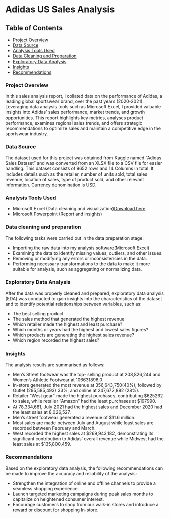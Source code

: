 # Adidas US Sales Analysis


## Table of Contents

- [Project Overview](Project-Overview)
- [Data Source](Data-Source)
- [Analysis Tools Used](Analysis-Tools-Used)
- [Data Cleaning and Preparation](Data-Cleaning-and-Preparation)
- [Exploratory Data Analysis](Exploratory-Data-Analysis)
- [Insights](Inights)
- [Recommendations](Recommendations)

### Project Overview
 In this sales analysis report, I collated data on the performance of Adidas, a leading global sportswear brand, over the past years (2020-2021). Leveraging data analysis tools such as Microsoft Excel, I provided valuable insights into Adidas’ sales performance, market trends, and growth opportunities. This report highlights key metrics, analyses product performance, examines regional sales trends, and offers strategic recommendations to optimize sales and maintain a competitive edge in the sportswear industry.
### Data Source
 The dataset used for this project was obtained from Kaggle named “Adidas Sales Dataset” and was converted from an XLSX file to a CSV file for easier handling. This dataset consists of 9652 rows and 14 Columns in total.
 It includes details such as the retailer, number of units sold, total sales revenue, location of sales, type of product sold, and other relevant information. 
 Currency denomination is USD.
### Analysis Tools Used
  - Microsoft Excel (Data cleaning and visualization)[Download here](https://microsoft.com)
  - Microsoft Powerpoint (Report and insights)

### Data cleaning and preparation
The following tasks were carried out in the data preparation stage:
-  Importing the raw data into my analysis software(Microsoft Excel)
-  Examining the data to identify missing values, outliers, and other issues.
-  Removing or modifying any errors or inconsistencies in the data.
-  Performing necessary transformations to the data to make it more suitable for analysis, such as aggregating or normalizing data.

### Exploratory Data Analysis
After the data was properly cleaned and prepared, exploratory data analysis (EDA) was conducted to gain insights into the characteristics of the dataset and to identify potential relationships between variables, such as:
- The best selling product
- The sales method that generated the highest revenue
- Which retailer made the highest and least purchase?
- Which months or years had the highest and lowest sales figures?
- Which products are generating the highest sales revenue?
- Which region recorded the highest sales?

### Insights
The analysis results are summarised as follows:
- Men’s Street footwear was the top- selling product at 208,826,244 and Women’s Athletic Footwear at 106631896.0
- In-store generated the most revenue at 356,643,750(40%), followed by Outlet (295,585,493) 33%, and online at 247,672,882 (28%).
- Retailer “West gear” made the highest purchases, contributing $625262 to sales, while retailer “Amazon” had the least purchases at $197990.
- At 78,334,681, July 2021 had the highest sales and December 2020 had the least sales at 8,026,527.
- Men’s street footwear generated a revenue of $11.6 million.
- Most sales are made between July and August while least sales are recorded between February and March.
- West recorded the highest sales at $269,943,182, demonstrating its significant contribution to Adidas’ overall revenue while Midwest had the least sales at $135,800,459.

### Recommendations
Based on the exploratory data analysis, the following recommendations can be made to improve the accuracy and reliability of the analysis:
- Strengthen the integration of online and offline channels to provide a seamless shopping experience.
- Launch targeted marketing campaigns during peak sales months to capitalize on heightened consumer interest.
- Encourage customers to shop from our walk-in stores and introduce a reward or discount for shopping In-store.








    
